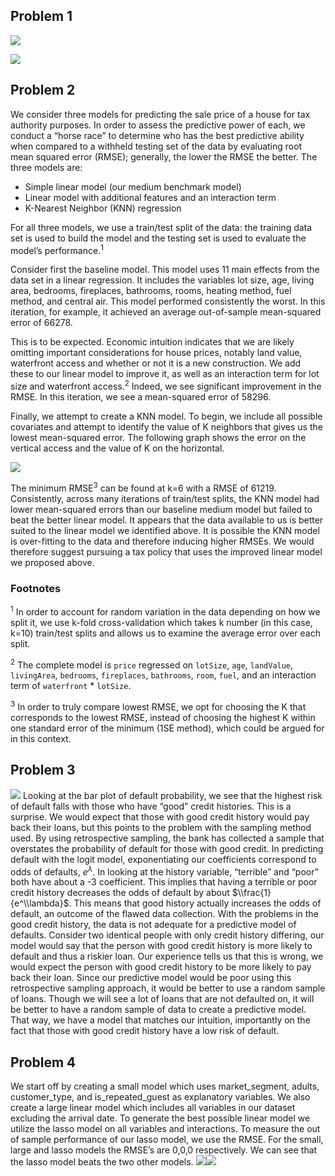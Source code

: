 ## Problem 1

![](Homework2_files/figure-markdown_strict/unnamed-chunk-2-1.png)

![](Homework2_files/figure-markdown_strict/unnamed-chunk-3-1.png)

## Problem 2

We consider three models for predicting the sale price of a house for
tax authority purposes. In order to assess the predictive power of each,
we conduct a “horse race” to determine who has the best predictive
ability when compared to a withheld testing set of the data by
evaluating root mean squared error (RMSE); generally, the lower the RMSE
the better. The three models are:

-   Simple linear model (our medium benchmark model)
-   Linear model with additional features and an interaction term
-   K-Nearest Neighbor (KNN) regression

For all three models, we use a train/test split of the data: the
training data set is used to build the model and the testing set is used
to evaluate the model’s performance.<sup>1</sup>

Consider first the baseline model. This model uses 11 main effects from
the data set in a linear regression. It includes the variables lot size,
age, living area, bedrooms, fireplaces, bathrooms, rooms, heating
method, fuel method, and central air. This model performed consistently
the worst. In this iteration, for example, it achieved an average
out-of-sample mean-squared error of 66278.

This is to be expected. Economic intuition indicates that we are likely
omitting important considerations for house prices, notably land value,
waterfront access and whether or not it is a new construction. We add
these to our linear model to improve it, as well as an interaction term
for lot size and waterfront access.<sup>2</sup> Indeed, we see
significant improvement in the RMSE. In this iteration, we see a
mean-squared error of 58296.

Finally, we attempt to create a KNN model. To begin, we include all
possible covariates and attempt to identify the value of K neighbors
that gives us the lowest mean-squared error. The following graph shows
the error on the vertical access and the value of K on the horizontal.

![](Homework2_files/figure-markdown_strict/unnamed-chunk-5-1.png)

The minimum RMSE<sup>3</sup> can be found at k=6 with a RMSE of 61219.
Consistently, across many iterations of train/test splits, the KNN model
had lower mean-squared errors than our baseline medium model but failed
to beat the better linear model. It appears that the data available to
us is better suited to the linear model we identified above. It is
possible the KNN model is over-fitting to the data and therefore
inducing higher RMSEs. We would therefore suggest pursuing a tax policy
that uses the improved linear model we proposed above.

### Footnotes

<sup>1</sup> In order to account for random variation in the data
depending on how we split it, we use k-fold cross-validation which takes
k number (in this case, k=10) train/test splits and allows us to examine
the average error over each split.

<sup>2</sup> The complete model is `price` regressed on `lotSize`,
`age`, `landValue`, `livingArea`, `bedrooms`, `fireplaces`, `bathrooms`,
`room`, `fuel`, and an interaction term of `waterfront` \* `lotSize`.

<sup>3</sup> In order to truly compare lowest RMSE, we opt for choosing
the K that corresponds to the lowest RMSE, instead of choosing the
highest K within one standard error of the minimum (1SE method), which
could be argued for in this context.

## Problem 3

![](Homework2_files/figure-markdown_strict/unnamed-chunk-6-1.png)
Looking at the bar plot of default probability, we see that the highest
risk of default falls with those who have “good” credit histories. This
is a surprise. We would expect that those with good credit history would
pay back their loans, but this points to the problem with the sampling
method used. By using retrospective sampling, the bank has collected a
sample that overstates the probability of default for those with good
credit. In predicting default with the logit model, exponentiating our
coefficients correspond to odds of defaults, *e*<sup>*λ*</sup>. In
looking at the history variable, “terrible” and “poor” both have about a
-3 coefficient. This implies that having a terrible or poor credit
history decreases the odds of default by about $\\frac{1}{e^\\lambda}$.
This means that good history actually increases the odds of default, an
outcome of the flawed data collection. With the problems in the good
credit history, the data is not adequate for a predictive model of
defaults. Consider two identical people with only credit history
differing, our model would say that the person with good credit history
is more likely to default and thus a riskier loan. Our experience tells
us that this is wrong, we would expect the person with good credit
history to be more likely to pay back their loan. Since our predictive
model would be poor using this retrospective sampling approach, it would
be better to use a random sample of loans. Though we will see a lot of
loans that are not defaulted on, it will be better to have a random
sample of data to create a predictive model. That way, we have a model
that matches our intuition, importantly on the fact that those with good
credit history have a low risk of default.

## Problem 4

We start off by creating a small model which uses market\_segment,
adults, customer\_type, and is\_repeated\_guest as explanatory
variables. We also create a large linear model which includes all
variables in our dataset excluding the arrival date. To generate the
best possible linear model we utilize the lasso model on all variables
and interactions. To measure the out of sample performance of our lasso
model, we use the RMSE. For the small, large and lasso models the RMSE’s
are 0,0,0 respectively. We can see that the lasso model beats the two
other models.
![](Homework2_files/figure-markdown_strict/unnamed-chunk-8-1.png)![](Homework2_files/figure-markdown_strict/unnamed-chunk-8-2.png)
